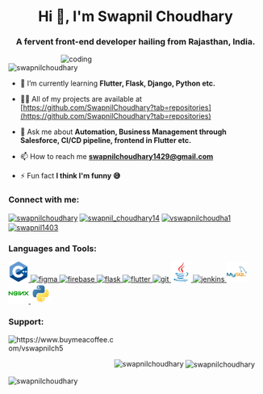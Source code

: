 <h1 align="center">Hi 👋, I'm Swapnil Choudhary</h1>
<h3 align="center">A fervent front-end developer hailing from Rajasthan, India.</h3>

<img align="right" alt="coding" width="400" src=" [https://github.com/SwapnilChoudhary/SwapnilChoudhary/blob/main/animated-man-computer-coding-nae6mec378lsg1i3.gif](https://github.com/SwapnilChoudhary/SwapnilChoudhary/blob/main/animated-man-computer-coding-nae6mec378lsg1i3.gif) ">

<p align="left"> <img src="https://komarev.com/ghpvc/?username=swapnilchoudhary&label=Profile%20views&color=0e75b6&style=flat" alt="swapnilchoudhary" /> </p>

- 🌱 I’m currently learning **Flutter, Flask, Django, Python etc.**

- 👨‍💻 All of my projects are available at [https://github.com/SwapnilChoudhary?tab=repositories](https://github.com/SwapnilChoudhary?tab=repositories)

- 💬 Ask me about **Automation, Business Management through Salesforce, CI/CD pipeline, frontend in Flutter etc.**

- 📫 How to reach me **swapnilchoudhary1429@gmail.com**

- ⚡ Fun fact **I think I'm funny 😅**

<h3 align="left">Connect with me:</h3>
<p align="left">
<a href="https://linkedin.com/in/swapnil-choudhary-b34934237" target="blank"><img align="center" src="https://raw.githubusercontent.com/rahuldkjain/github-profile-readme-generator/master/src/images/icons/Social/linked-in-alt.svg" alt="swapnilchoudhary" height="30" width="40" /></a>
<a href="https://instagram.com/swapnil_choudhary14" target="blank"><img align="center" src="https://raw.githubusercontent.com/rahuldkjain/github-profile-readme-generator/master/src/images/icons/Social/instagram.svg" alt="swapnil_choudhary14" height="30" width="40" /></a>
<a href="https://www.hackerrank.com/vswapnilchoudha1" target="blank"><img align="center" src="https://raw.githubusercontent.com/rahuldkjain/github-profile-readme-generator/master/src/images/icons/Social/hackerrank.svg" alt="vswapnilchoudha1" height="30" width="40" /></a>
<a href="https://www.leetcode.com/swapnil1403" target="blank"><img align="center" src="https://raw.githubusercontent.com/rahuldkjain/github-profile-readme-generator/master/src/images/icons/Social/leet-code.svg" alt="swapnil1403" height="30" width="40" /></a>
</p>

<h3 align="left">Languages and Tools:</h3>
<p align="left"> <a href="https://www.w3schools.com/cpp/" target="_blank" rel="noreferrer"> <img src="https://raw.githubusercontent.com/devicons/devicon/master/icons/cplusplus/cplusplus-original.svg" alt="cplusplus" width="40" height="40"/> </a> <a href="https://www.figma.com/" target="_blank" rel="noreferrer"> <img src="https://www.vectorlogo.zone/logos/figma/figma-icon.svg" alt="figma" width="40" height="40"/> </a> <a href="https://firebase.google.com/" target="_blank" rel="noreferrer"> <img src="https://www.vectorlogo.zone/logos/firebase/firebase-icon.svg" alt="firebase" width="40" height="40"/> </a> <a href="https://flask.palletsprojects.com/" target="_blank" rel="noreferrer"> <img src="https://www.vectorlogo.zone/logos/pocoo_flask/pocoo_flask-icon.svg" alt="flask" width="40" height="40"/> </a> <a href="https://flutter.dev" target="_blank" rel="noreferrer"> <img src="https://www.vectorlogo.zone/logos/flutterio/flutterio-icon.svg" alt="flutter" width="40" height="40"/> </a> <a href="https://git-scm.com/" target="_blank" rel="noreferrer"> <img src="https://www.vectorlogo.zone/logos/git-scm/git-scm-icon.svg" alt="git" width="40" height="40"/> </a> <a href="https://www.java.com" target="_blank" rel="noreferrer"> <img src="https://raw.githubusercontent.com/devicons/devicon/master/icons/java/java-original.svg" alt="java" width="40" height="40"/> </a> <a href="https://www.jenkins.io" target="_blank" rel="noreferrer"> <img src="https://www.vectorlogo.zone/logos/jenkins/jenkins-icon.svg" alt="jenkins" width="40" height="40"/> </a> <a href="https://www.mysql.com/" target="_blank" rel="noreferrer"> <img src="https://raw.githubusercontent.com/devicons/devicon/master/icons/mysql/mysql-original-wordmark.svg" alt="mysql" width="40" height="40"/> </a> <a href="https://www.nginx.com" target="_blank" rel="noreferrer"> <img src="https://raw.githubusercontent.com/devicons/devicon/master/icons/nginx/nginx-original.svg" alt="nginx" width="40" height="40"/> </a> <a href="https://www.python.org" target="_blank" rel="noreferrer"> <img src="https://raw.githubusercontent.com/devicons/devicon/master/icons/python/python-original.svg" alt="python" width="40" height="40"/> </a> </p>

<h3 align="left">Support:</h3>
<p><a href="https://www.buymeacoffee.com/https://www.buymeacoffee.com/vswapnilch5"> <img align="left" src="https://cdn.buymeacoffee.com/buttons/v2/default-yellow.png" height="50" width="210" alt="https://www.buymeacoffee.com/vswapnilch5" /></a></p><br><br>

<p><img align="left" src="https://github-readme-stats.vercel.app/api/top-langs?username=swapnilchoudhary&show_icons=true&locale=en&layout=compact" alt="swapnilchoudhary" /></p>

<p>&nbsp;<img align="center" src="https://github-readme-stats.vercel.app/api?username=swapnilchoudhary&show_icons=true&locale=en" alt="swapnilchoudhary" /></p>

<p><img align="center" src="https://github-readme-streak-stats.herokuapp.com/?user=swapnilchoudhary&" alt="swapnilchoudhary" /></p>
